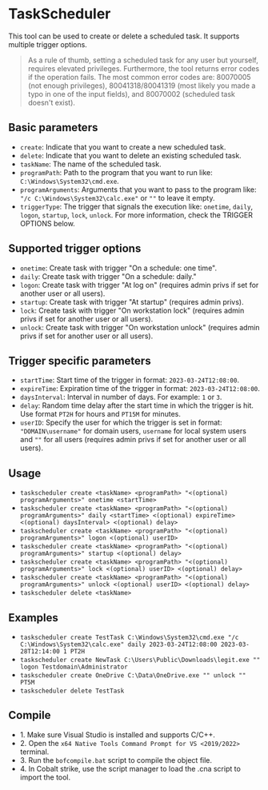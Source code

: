 # TaskScheduler
This tool can be used to create or delete a scheduled task. It supports multiple trigger options. 

>As a rule of thumb, setting a scheduled task for any user but yourself, requires elevated privileges. Furthermore, the tool returns error codes if the operation fails. The most common error codes are: 80070005 (not enough privileges), 80041318/80041319 (most likely you made a typo in one of the input fields), and 80070002 (scheduled task doesn't exist). 

## Basic parameters
* `create`: Indicate that you want to create a new scheduled task.
* `delete`: Indicate that you want to delete an existing scheduled task.
* `taskName`: The name of the scheduled task.
* `programPath`: Path to the program that you want to run like: `C:\Windows\System32\cmd.exe`.
* `programArguments`: Arguments that you want to pass to the program like: `"/c C:\Windows\System32\calc.exe"` or `""` to leave it empty.
* `triggerType`: The trigger that signals the execution like: `onetime`, `daily`, `logon`, `startup`, `lock`, `unlock`. For more information, check the TRIGGER OPTIONS below.

## Supported trigger options
* `onetime`: Create task with trigger "On a schedule: one time".
* `daily`: Create task with trigger "On a schedule: daily."
* `logon`: Create task with trigger "At log on" (requires admin privs if set for another user or all users).
* `startup`: Create task with trigger "At startup" (requires admin privs).
* `lock`: Create task with trigger "On workstation lock" (requires admin privs if set for another user or all users).
* `unlock`: Create task with trigger "On workstation unlock" (requires admin privs if set for another user or all users).

## Trigger specific parameters
* `startTime`: Start time of the trigger in format: `2023-03-24T12:08:00`.
* `expireTime`: Expiration time of the trigger in format: `2023-03-24T12:08:00`.
* `daysInterval`: Interval in number of days. For example: `1` or `3`.
* `delay`: Random time delay after the start time in which the trigger is hit. Use format `PT2H` for hours and `PT15M` for minutes.
* `userID`: Specify the user for which the trigger is set in format: `"DOMAIN\username"` for domain users, `username` for local system users and `""` for all users (requires admin privs if set for another user or all users).

## Usage
* `taskscheduler create <taskName> <programPath> "<(optional) programArguments>" onetime <startTime>`
* `taskscheduler create <taskName> <programPath> "<(optional) programArguments>" daily <startTime> <(optional) expireTime> <(optional) daysInterval> <(optional) delay>`
* `taskscheduler create <taskName> <programPath> "<(optional) programArguments>" logon <(optional) userID>`
* `taskscheduler create <taskName> <programPath> "<(optional) programArguments>" startup <(optional) delay>`
* `taskscheduler create <taskName> <programPath> "<(optional) programArguments>" lock <(optional) userID> <(optional) delay>`
* `taskscheduler create <taskName> <programPath> "<(optional) programArguments>" unlock <(optional) userID> <(optional) delay>`
* `taskscheduler delete <taskName>`

## Examples
* `taskscheduler create TestTask C:\Windows\System32\cmd.exe "/c C:\Windows\System32\calc.exe" daily 2023-03-24T12:08:00 2023-03-28T12:14:00 1 PT2H`
* `taskscheduler create NewTask C:\Users\Public\Downloads\legit.exe "" logon Testdomain\Administrator`
* `taskscheduler create OneDrive C:\Data\OneDrive.exe "" unlock "" PT5M`
* `taskscheduler delete TestTask`

## Compile
- 1\. Make sure Visual Studio is installed and supports C/C++.
- 2\. Open the `x64 Native Tools Command Prompt for VS <2019/2022>` terminal.
- 3\. Run the `bofcompile.bat` script to compile the object file. 
- 4\. In Cobalt strike, use the script manager to load the .cna script to import the tool. 
